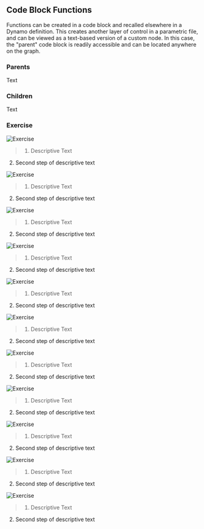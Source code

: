## Code Block Functions
Functions can be created in a code block and recalled elsewhere in a Dynamo definition.  This creates another layer of control in a parametric file, and can be viewed as a text-based version of a custom node.  In this case, the "parent" code block is readily accessible and can be located anywhere on the graph.

### Parents
Text

### Children
Text

### Exercise
![Exercise](images/7-4/Exercise/11.png)
>1. Descriptive Text
2. Second step of descriptive text

![Exercise](images/7-4/Exercise/10.png)
>1. Descriptive Text
2. Second step of descriptive text

![Exercise](images/7-4/Exercise/09.png)
>1. Descriptive Text
2. Second step of descriptive text

![Exercise](images/7-4/Exercise/08.png)
>1. Descriptive Text
2. Second step of descriptive text

![Exercise](images/7-4/Exercise/07.png)
>1. Descriptive Text
2. Second step of descriptive text

![Exercise](images/7-4/Exercise/06.png)
>1. Descriptive Text
2. Second step of descriptive text

![Exercise](images/7-4/Exercise/05.png)
>1. Descriptive Text
2. Second step of descriptive text

![Exercise](images/7-4/Exercise/04.png)
>1. Descriptive Text
2. Second step of descriptive text

![Exercise](images/7-4/Exercise/03.png)
>1. Descriptive Text
2. Second step of descriptive text

![Exercise](images/7-4/Exercise/02.png)
>1. Descriptive Text
2. Second step of descriptive text

![Exercise](images/7-4/Exercise/01.png)
>1. Descriptive Text
2. Second step of descriptive text

